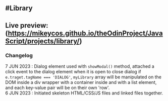 #Library
---
Live preview: (https://mikeycos.github.io/theOdinProject/JavaScript/projects/library/)
---
### Changelog
7 JUN 2023 : Dialog element used with `showModal()` method, attached a click event to the dialog element when it is open to close dialog if `e.traget.tagName === 'DIALOG'`, `myLibrary` array will be manipulated on the DOM inside a div wrapper with a container inside and with a list element, and each key-value pair will be on their own 'row'.  
6 JUN 2023 : Initiated skeleton HTML/CSS/JS files and linked files together.  